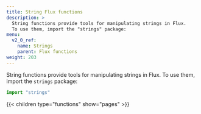 ```yaml
---
title: String Flux functions
description: >
  String functions provide tools for manipulating strings in Flux.
  To use them, import the "strings" package:
menu:
  v2_0_ref:
    name: Strings
    parent: Flux functions
weight: 203
---
```


String functions provide tools for manipulating strings in Flux.
To use them, import the `strings` package:

```js
import "strings"
```

{{< children type="functions" show="pages" >}}
